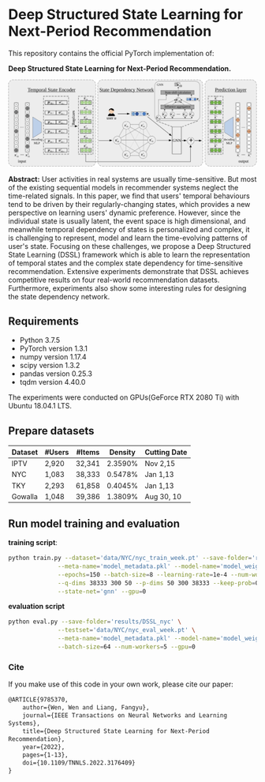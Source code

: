 # Deep Structured State Learning for Next-Period Recommendation

This repository contains the official PyTorch implementation of:

**Deep Structured State Learning for Next-Period Recommendation.**  


![DSSL](model.svg)

**Abstract:** User activities in real systems are usually time-sensitive. But most of the existing sequential models in recommender systems neglect the time-related signals. In this paper, we find that users' temporal behaviours tend to be driven by their regularly-changing states, which provides a new perspective on learning users' dynamic preference. However, since the individual state is usually latent, the event space is high dimensional, and meanwhile temporal dependency of states is personalized and complex, it is challenging to represent, model and learn the time-evolving patterns of user's state. Focusing on these challenges, we propose a Deep Structured State Learning (DSSL) framework which is able to learn the representation of temporal states and the complex state dependency for time-sensitive recommendation. Extensive experiments demonstrate that DSSL achieves competitive results on four real-world recommendation datasets. Furthermore, experiments also show some interesting rules for designing the state dependency network.

## Requirements

* Python 3.7.5
* PyTorch version 1.3.1
* numpy version 1.17.4
* scipy version 1.3.2
* pandas version 0.25.3
* tqdm version 4.40.0

The experiments were conducted on GPUs(GeForce RTX 2080 Ti) with Ubuntu 18.04.1 LTS.

## Prepare datasets
Dataset | #Users | #Items | Density | Cutting Date
---|---|---|---|---
IPTV|2,920|32,341|2.3590%|Nov 2,15
NYC|1,083|38,333|0.5478%|Jan 1,13
TKY|2,293|61,858|0.4045%|Jan 1,13
Gowalla|1,048|39,386|1.3809%|Aug 30, 10

## Run model training and evaluation

**training script**:
```bash
python train.py --dataset='data/NYC/nyc_train_week.pt' --save-folder='results/DSSL_nyc' \
              --meta-name='model_metadata.pkl' --model-name='model_weight.pt' \
              --epochs=150 --batch-size=8 --learning-rate=1e-4 --num-workers=5 --weight-decay=0.0001 \
              --q-dims 38333 300 50 --p-dims 50 300 38333 --keep-prob=0.1 --anneal=1 --feature-dim=1083 \
              --state-net='gnn' --gpu=0
```
**evaluation script**
```bash
python eval.py --save-folder='results/DSSL_nyc' \
              --testset='data/NYC/nyc_eval_week.pt' \
              --meta-name='model_metadata.pkl' --model-name='model_weight.pt' \
              --batch-size=64 --num-workers=5 --gpu=0
```
### Cite
If you make use of this code in your own work, please cite our paper:
```
@ARTICLE{9785370,
    author={Wen, Wen and Liang, Fangyu},
    journal={IEEE Transactions on Neural Networks and Learning Systems},
    title={Deep Structured State Learning for Next-Period Recommendation},
    year={2022},
    pages={1-13},
    doi={10.1109/TNNLS.2022.3176409}
}
```